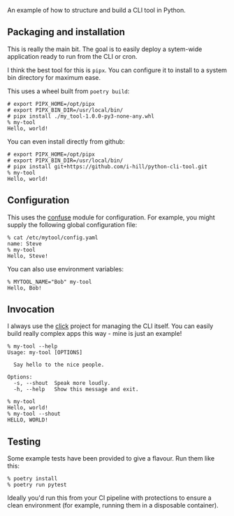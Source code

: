 An example of how to structure and build a CLI tool in Python.

## Packaging and installation

This is really the main bit. The goal is to easily deploy a sytem-wide
application ready to run from the CLI or cron.

I think the best tool for this is `pipx`. You can configure it to install
to a system bin directory for maximum ease.

This uses a wheel built from `poetry build`:

```
# export PIPX_HOME=/opt/pipx
# export PIPX_BIN_DIR=/usr/local/bin/
# pipx install ./my_tool-1.0.0-py3-none-any.whl
% my-tool
Hello, world!
```

You can even install directly from github:

```
# export PIPX_HOME=/opt/pipx
# export PIPX_BIN_DIR=/usr/local/bin/
# pipx install git+https://github.com/i-hill/python-cli-tool.git
% my-tool
Hello, world!
```

## Configuration

This uses the [confuse](https://confuse.readthedocs.io/en/latest/index.html)
module for configuration. For example, you might supply the following
global configuration file:

```
% cat /etc/mytool/config.yaml 
name: Steve
% my-tool
Hello, Steve!
```

You can also use environment variables:

```
% MYTOOL_NAME="Bob" my-tool
Hello, Bob!
```

## Invocation

I always use the [click](https://click.palletsprojects.com/en/) project
for managing the CLI itself. You can easily build really complex apps this way -
mine is just an example!

```
% my-tool --help
Usage: my-tool [OPTIONS]

  Say hello to the nice people.

Options:
  -s, --shout  Speak more loudly.
  -h, --help   Show this message and exit.

% my-tool
Hello, world!
% my-tool --shout
HELLO, WORLD!
```

## Testing

Some example tests have been provided to give a flavour. Run them 
like this:

```
% poetry install
% poetry run pytest
```

Ideally you'd run this from your CI pipeline with protections to
ensure a clean environment (for example, running them in a disposable
container).
